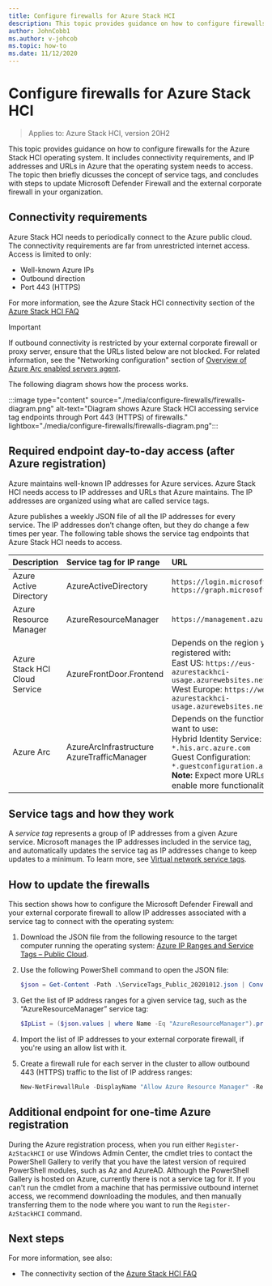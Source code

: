 ```yaml
---
title: Configure firewalls for Azure Stack HCI
description: This topic provides guidance on how to configure firewalls for the Azure Stack HCI operating system.
author: JohnCobb1
ms.author: v-johcob
ms.topic: how-to
ms.date: 11/12/2020
---
```


# Configure firewalls for Azure Stack HCI

>Applies to: Azure Stack HCI, version 20H2

This topic provides guidance on how to configure firewalls for the Azure Stack HCI operating system. It includes connectivity requirements, and IP addresses and URLs in Azure that the operating system needs to access. The topic then briefly dicusses the concept of service tags, and concludes with steps to update Microsoft Defender Firewall and the external corporate firewall in your organization.

## Connectivity requirements
Azure Stack HCI needs to periodically connect to the Azure public cloud. The connectivity requirements are far from unrestricted internet access. Access is limited to only:
- Well-known Azure IPs
- Outbound direction
- Port 443 (HTTPS)

For more information, see the Azure Stack HCI connectivity section of the [Azure Stack HCI FAQ](../faq.md)

   >[!IMPORTANT]
   > If outbound connectivity is restricted by your external corporate firewall or proxy server, ensure that the URLs listed below are not blocked. For related information, see the "Networking configuration" section of [Overview of Azure Arc enabled servers agent](https://docs.microsoft.com/azure/azure-arc/servers/agent-overview#networking-configuration).


The following diagram shows how the process works.

:::image type="content" source="./media/configure-firewalls/firewalls-diagram.png" alt-text="Diagram shows Azure Stack HCI accessing service tag endpoints through Port 443 (HTTPS) of firewalls." lightbox="./media/configure-firewalls/firewalls-diagram.png":::

## Required endpoint day-to-day access (after Azure registration)
Azure maintains well-known IP addresses for Azure services. Azure Stack HCI needs access to IP addresses and URLs that Azure maintains. The IP addresses are organized using what are called service tags.

Azure publishes a weekly JSON file of all the IP addresses for every service. The IP addresses don’t change often, but they do change a few times per year. The following table shows the service tag endpoints that Azure Stack HCI needs to access.

| Description                   | Service tag for IP range  | URL                                                                                 |
| :-----------------------------| :-----------------------  | :---------------------------------------------------------------------------------- |
| Azure Active Directory        | AzureActiveDirectory      | `https://login.microsoftonline.com`<br> `https://graph.microsoft.com`                   |
| Azure Resource Manager        | AzureResourceManager      | `https://management.azure.com`                        |
| Azure Stack HCI Cloud Service | AzureFrontDoor.Frontend   | Depends on the region you registered with:<br> East US: `https://eus-azurestackhci-usage.azurewebsites.net`<br> West Europe: `https://weu-azurestackhci-usage.azurewebsites.net` |
| Azure Arc                     | AzureArcInfrastructure<br> AzureTrafficManager | Depends on the functionality you want to use:<br> Hybrid Identity Service: `*.his.arc.azure.com`<br> Guest Configuration: `*.guestconfiguration.azure.com`<br> **Note:** Expect more URLs as we enable more functionality. |

## Service tags and how they work
A *service tag* represents a group of IP addresses from a given Azure service. Microsoft manages the IP addresses included in the service tag, and automatically updates the service tag as IP addresses change to keep updates to a minimum. To learn more, see [Virtual network service tags](https://docs.microsoft.com/azure/virtual-network/service-tags-overview).

## How to update the firewalls
This section shows how to configure the Microsoft Defender Firewall and your external corporate firewall to allow IP addresses associated with a service tag to connect with the operating system:

1. Download the JSON file from the following resource to the target computer running the operating system: [Azure IP Ranges and Service Tags – Public Cloud](https://www.microsoft.com/download/details.aspx?id=56519).

1. Use the following PowerShell command to open the JSON file:

    ```powershell
    $json = Get-Content -Path .\ServiceTags_Public_20201012.json | ConvertFrom-Json
    ```

1. Get the list of IP address ranges for a given service tag, such as the “AzureResourceManager” service tag:

    ```powershell
    $IpList = ($json.values | where Name -Eq "AzureResourceManager").properties.addressPrefixes
    ```

1. Import the list of IP addresses to your external corporate firewall, if you're using an allow list with it.

1. Create a firewall rule for each server in the cluster to allow outbound 443 (HTTPS) traffic to the list of IP address ranges:

    ```powershell
    New-NetFirewallRule -DisplayName "Allow Azure Resource Manager" -RemoteAddress $IpList -Direction Outbound -LocalPort 443 -Protocol TCP -Action Allow -Profile Any -Enabled True
    ```

## Additional endpoint for one-time Azure registration
During the Azure registration process, when you run either `Register-AzStackHCI` or use Windows Admin Center, the cmdlet tries to contact the PowerShell Gallery to verify that you have the latest version of required PowerShell modules, such as Az and AzureAD. Although the PowerShell Gallery is hosted on Azure, currently there is not a service tag for it. If you can't run the cmdlet from a machine that has permissive outbound internet access, we recommend downloading the modules, and then manually transferring them to the node where you want to run the `Register-AzStackHCI` command.

## Next steps
For more information, see also:
- The connectivity section of the [Azure Stack HCI FAQ](../faq.md)
